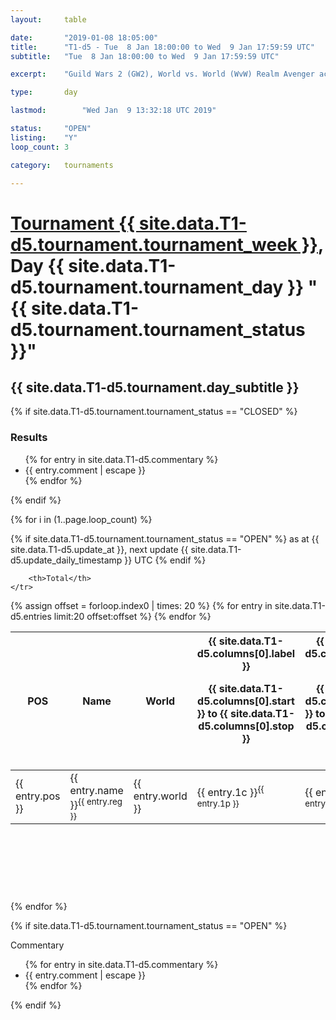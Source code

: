 ```yaml
---
layout: 	table

date: 		"2019-01-08 18:05:00"
title: 		"T1-d5 - Tue  8 Jan 18:00:00 to Wed  9 Jan 17:59:59 UTC"
subtitle: 	"Tue  8 Jan 18:00:00 to Wed  9 Jan 17:59:59 UTC"

excerpt:    "Guild Wars 2 (GW2), World vs. World (WvW) Realm Avenger achivement Tournament. \"Every Kill Counts\""

type:       day

lastmod: 		"Wed Jan  9 13:32:18 UTC 2019"

status:     "OPEN"
listing:    "Y"
loop_count: 3

category: 	tournaments

---
```

<div class="table_header">
    <h1><a href="{{ site.data.T1-d5.tournament.week_url }}">Tournament {{ site.data.T1-d5.tournament.tournament_week }}</a>, Day {{ site.data.T1-d5.tournament.tournament_day }} "{{ site.data.T1-d5.tournament.tournament_status }}"</h1>
    <h2>{{ site.data.T1-d5.tournament.day_subtitle }}</h2> 
</div>

{% if site.data.T1-d5.tournament.tournament_status == "CLOSED" %} 
<div class="commentary">
  <h3>Results</h3>
  <ul>
    {% for entry in site.data.T1-d5.commentary %}
    <li class="commentary_list">{{ entry.comment | escape }}</li>
    {% endfor %}
  </ul>
</div>
{% endif %}


{% for i in (1..page.loop_count) %}

{% if site.data.T1-d5.tournament.tournament_status == "OPEN" %} 
<span class="table_nextupdate">as at {{ site.data.T1-d5.update_at }}, next update {{ site.data.T1-d5.update_daily_timestamp }} UTC</span> 
{% endif %}

<table class="day_table">
  <colgroup>
    <col style="width:18px">
    <col style="width:55px">
    <col style="width:55px">
    <col style="width:12px">
    <col style="width:12px">
    <col style="width:12px">
    <col style="width:12px">
    <col style="width:12px">
    <col style="width:12px">
    <col style="width:12px">
    <col style="width:12px">
    <col style="width:12px">
    <col style="width:12px">
    <col style="width:12px">
    <col style="width:12px">
    <col style="width:12px">
    <col style="width:12px">
    <col style="width:12px">
    <col style="width:12px">
    <col style="width:12px">
    <col style="width:12px">
    <col style="width:12px">
    <col style="width:12px">
    <col style="width:12px">
    <col style="width:12px">
    <col style="width:12px">
    <col style="width:12px">
    <col style="width:18px">
  </colgroup>  
  <thead>
    <tr>
        <th>POS</th>
        <th class="AlignLeft">Name</th>
        <th class="AlignLeft">World</th>

<th><div class="label">{{ site.data.T1-d5.columns[0].label }}<p class="onhover">{{ site.data.T1-d5.columns[0].start }} to {{ site.data.T1-d5.columns[0].stop }}</p></div>​</th>
<th><div class="label">{{ site.data.T1-d5.columns[1].label }}<p class="onhover">{{ site.data.T1-d5.columns[1].start }} to {{ site.data.T1-d5.columns[1].stop }}</p></div>​</th>
<th><div class="label">{{ site.data.T1-d5.columns[2].label }}<p class="onhover">{{ site.data.T1-d5.columns[2].start }} to {{ site.data.T1-d5.columns[2].stop }}</p></div>​</th>
<th><div class="label">{{ site.data.T1-d5.columns[3].label }}<p class="onhover">{{ site.data.T1-d5.columns[3].start }} to {{ site.data.T1-d5.columns[3].stop }}</p></div>​</th>
<th><div class="label">{{ site.data.T1-d5.columns[4].label }}<p class="onhover">{{ site.data.T1-d5.columns[4].start }} to {{ site.data.T1-d5.columns[4].stop }}</p></div>​</th>
<th><div class="label">{{ site.data.T1-d5.columns[5].label }}<p class="onhover">{{ site.data.T1-d5.columns[5].start }} to {{ site.data.T1-d5.columns[5].stop }}</p></div>​</th>
<th><div class="label">{{ site.data.T1-d5.columns[6].label }}<p class="onhover">{{ site.data.T1-d5.columns[6].start }} to {{ site.data.T1-d5.columns[6].stop }}</p></div>​</th>
<th><div class="label">{{ site.data.T1-d5.columns[7].label }}<p class="onhover">{{ site.data.T1-d5.columns[7].start }} to {{ site.data.T1-d5.columns[7].stop }}</p></div>​</th>
<th><div class="label">{{ site.data.T1-d5.columns[8].label }}<p class="onhover">{{ site.data.T1-d5.columns[8].start }} to {{ site.data.T1-d5.columns[8].stop }}</p></div>​</th>
<th><div class="label">{{ site.data.T1-d5.columns[9].label }}<p class="onhover">{{ site.data.T1-d5.columns[9].start }} to {{ site.data.T1-d5.columns[9].stop }}</p></div>​</th>
<th><div class="label">{{ site.data.T1-d5.columns[10].label }}<p class="onhover">{{ site.data.T1-d5.columns[10].start }} to {{ site.data.T1-d5.columns[10].stop }}</p></div>​</th>

<th><div class="label">{{ site.data.T1-d5.columns[11].label }}<p class="onhover">{{ site.data.T1-d5.columns[11].start }} to {{ site.data.T1-d5.columns[11].stop }}</p></div>​</th>
<th><div class="label">{{ site.data.T1-d5.columns[12].label }}<p class="onhover">{{ site.data.T1-d5.columns[12].start }} to {{ site.data.T1-d5.columns[12].stop }}</p></div>​</th>
<th><div class="label">{{ site.data.T1-d5.columns[13].label }}<p class="onhover">{{ site.data.T1-d5.columns[13].start }} to {{ site.data.T1-d5.columns[13].stop }}</p></div>​</th>
<th><div class="label">{{ site.data.T1-d5.columns[14].label }}<p class="onhover">{{ site.data.T1-d5.columns[14].start }} to {{ site.data.T1-d5.columns[14].stop }}</p></div>​</th>
<th><div class="label">{{ site.data.T1-d5.columns[15].label }}<p class="onhover">{{ site.data.T1-d5.columns[15].start }} to {{ site.data.T1-d5.columns[15].stop }}</p></div>​</th>
<th><div class="label">{{ site.data.T1-d5.columns[16].label }}<p class="onhover">{{ site.data.T1-d5.columns[16].start }} to {{ site.data.T1-d5.columns[16].stop }}</p></div>​</th>
<th><div class="label">{{ site.data.T1-d5.columns[17].label }}<p class="onhover">{{ site.data.T1-d5.columns[17].start }} to {{ site.data.T1-d5.columns[17].stop }}</p></div>​</th>
<th><div class="label">{{ site.data.T1-d5.columns[18].label }}<p class="onhover">{{ site.data.T1-d5.columns[18].start }} to {{ site.data.T1-d5.columns[18].stop }}</p></div>​</th>
<th><div class="label">{{ site.data.T1-d5.columns[19].label }}<p class="onhover">{{ site.data.T1-d5.columns[19].start }} to {{ site.data.T1-d5.columns[19].stop }}</p></div>​</th>
<th><div class="label">{{ site.data.T1-d5.columns[20].label }}<p class="onhover">{{ site.data.T1-d5.columns[20].start }} to {{ site.data.T1-d5.columns[20].stop }}</p></div>​</th>

<th><div class="label">{{ site.data.T1-d5.columns[21].label }}<p class="onhover">{{ site.data.T1-d5.columns[21].start }} to {{ site.data.T1-d5.columns[21].stop }}</p></div>​</th>
<th><div class="label">{{ site.data.T1-d5.columns[22].label }}<p class="onhover">{{ site.data.T1-d5.columns[22].start }} to {{ site.data.T1-d5.columns[22].stop }}</p></div>​</th>
<th><div class="label">{{ site.data.T1-d5.columns[23].label }}<p class="onhover">{{ site.data.T1-d5.columns[23].start }} to {{ site.data.T1-d5.columns[23].stop }}</p></div>​</th>

        <th>Total</th>
    </tr>
  </thead>
  {% assign offset = forloop.index0 | times: 20 %}
<tbody>
{% for entry in site.data.T1-d5.entries limit:20 offset:offset %}
  <tr>
    <td class="pl{{ entry.pos }}">{{ entry.pos }}</td>
    <td class="AlignLeft">{{ entry.name }}<sup>{{ entry.reg }}</sup></td>
    <td class="AlignLeft">{{ entry.world }}</td>
    <td class="pl{{ entry.1p }}">{{ entry.1c }}<sup>{{ entry.1p }}</sup></td>
    <td class="pl{{ entry.2p }}">{{ entry.2c }}<sup>{{ entry.2p }}</sup></td>
    <td class="pl{{ entry.3p }}">{{ entry.3c }}<sup>{{ entry.3p }}</sup></td>
    <td class="pl{{ entry.4p }}">{{ entry.4c }}<sup>{{ entry.4p }}</sup></td>
    <td class="pl{{ entry.5p }}">{{ entry.5c }}<sup>{{ entry.5p }}</sup></td>
    <td class="pl{{ entry.6p }}">{{ entry.6c }}<sup>{{ entry.6p }}</sup></td>
    <td class="pl{{ entry.7p }}">{{ entry.7c }}<sup>{{ entry.7p }}</sup></td>
    <td class="pl{{ entry.8p }}">{{ entry.8c }}<sup>{{ entry.8p }}</sup></td>
    <td class="pl{{ entry.9p }}">{{ entry.9c }}<sup>{{ entry.9p }}</sup></td>
    <td class="pl{{ entry.10p }}">{{ entry.10c }}<sup>{{ entry.10p }}</sup></td>
    <td class="pl{{ entry.11p }}">{{ entry.11c }}<sup>{{ entry.11p }}</sup></td>
    <td class="pl{{ entry.12p }}">{{ entry.12c }}<sup>{{ entry.12p }}</sup></td>
    <td class="pl{{ entry.13p }}">{{ entry.13c }}<sup>{{ entry.13p }}</sup></td>
    <td class="pl{{ entry.14p }}">{{ entry.14c }}<sup>{{ entry.14p }}</sup></td>
    <td class="pl{{ entry.15p }}">{{ entry.15c }}<sup>{{ entry.15p }}</sup></td>
    <td class="pl{{ entry.16p }}">{{ entry.16c }}<sup>{{ entry.16p }}</sup></td>
    <td class="pl{{ entry.17p }}">{{ entry.17c }}<sup>{{ entry.17p }}</sup></td>
    <td class="pl{{ entry.18p }}">{{ entry.18c }}<sup>{{ entry.18p }}</sup></td>
    <td class="pl{{ entry.19p }}">{{ entry.19c }}<sup>{{ entry.19p }}</sup></td>
    <td class="pl{{ entry.20p }}">{{ entry.20c }}<sup>{{ entry.20p }}</sup></td>
    <td class="pl{{ entry.21p }}">{{ entry.21c }}<sup>{{ entry.21p }}</sup></td>
    <td class="pl{{ entry.22p }}">{{ entry.22c }}<sup>{{ entry.22p }}</sup></td>
    <td class="pl{{ entry.23p }}">{{ entry.23c }}<sup>{{ entry.23p }}</sup></td>
    <td class="pl{{ entry.24p }}">{{ entry.24c }}<sup>{{ entry.24p }}</sup></td>
    <td>{{ entry.total }}</td>
  </tr>
{% endfor %}  
</tbody>
</table>
<div class="leaderboard">
  <script async src="//pagead2.googlesyndication.com/pagead/js/adsbygoogle.js"></script>
  <!-- 728x90 -->
  <ins class="adsbygoogle"
       style="display:inline-block;width:728px;height:90px"
       data-ad-client="ca-pub-3274917281288240"
       data-ad-slot="3870538733"></ins>
  <script>
  (adsbygoogle = window.adsbygoogle || []).push({});
  </script>    
</div>
<br />
{% endfor %}

{% if site.data.T1-d5.tournament.tournament_status == "OPEN" %} 
<div class="commentary">
  <span class="commentary_title">Commentary</span>
  <ul>
    {% for entry in site.data.T1-d5.commentary %}
    <li class="commentary_list">{{ entry.comment | escape }}</li>
    {% endfor %}
  </ul>
</div>
{% endif %}


